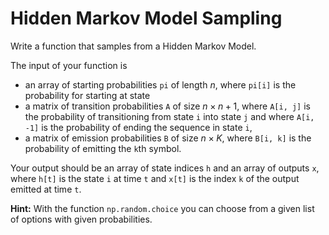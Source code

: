 # Hidden Markov Model Sampling

Write a function that samples from a Hidden Markov Model.

The input of your function is
- an array of starting probabilities `pi` of length $n$, where `pi[i]` is the probability for starting at state
- a matrix of transition probabilities `A` of size $n \times n+1$, where `A[i, j]` is the probability of transitioning from state `i` into state `j` and where `A[i, -1]` is the probability of ending the sequence in state `i`,
- a matrix of emission probabilities `B` of size $n \times K$, where `B[i, k]` is the probability of emitting the `k`th symbol.

Your output should be an array of state indices `h` and an array of outputs `x`, where `h[t]` is the state `i` at time `t` and `x[t]` is the index `k` of the output emitted at time `t`.

**Hint:** With the function `np.random.choice` you can choose from a given list of options with given probabilities.
